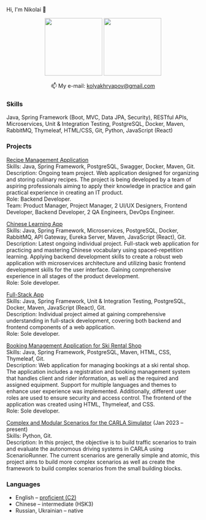 Hi, I'm Nikolai 👋

<p align='center'>
   <a href="https://github-readme-stats.vercel.app/api?username=NikolaiKhriapov&show_icons=true&count_private=true"><img
           height=150
           src="https://github-readme-stats.vercel.app/api?username=NikolaiKhriapov&show_icons=true&count_private=true"/></a>
   <a href="https://github.com/NikolaiKhriapov/github-readme-stats"><img height=150
                                                                  src="https://github-readme-stats.vercel.app/api/top-langs/?username=NikolaiKhriapov&layout=compact"/></a>
</p>

<p align='center'>
   📫 My e-mail: <a href='mailto:kolyakhryapov@gmail.com'>kolyakhryapov@gmail.com</a>
</p>

### Skills
Java, Spring Framework (Boot, MVC, Data JPA, Security), RESTful APIs, Microservices, Unit & Integration Testing, PostgreSQL, Docker, Maven, RabbitMQ, Thymeleaf, HTML/CSS, Git, Python, JavaScript (React)

### Projects
<a href="https://github.com/recipetoria/recipetoria">Recipe Management Application</a><br/>
Skills: Java, Spring Framework, PostgreSQL, Swagger, Docker, Maven, Git.<br/>
Description: Ongoing team project. Web application designed for organizing and storing culinary recipes. The project is being developed by a team of aspiring professionals aiming to apply their knowledge in practice and gain practical experience in creating an IT product.<br/>
Role: Backend Developer.<br/>
Team: Product Manager, Project Manager, 2 UI/UX Designers, Frontend Developer, Backend Developer, 2 QA Engineers, DevOps Engineer.

<a href="https://github.com/NikolaiKhriapov/chinese-learning-app">Chinese Learning App</a><br/>
Skills: Java, Spring Framework, Microservices, PostgreSQL, Docker, RabbitMQ, API Gateway, Eureka Server, Maven, JavaScript (React), Git.<br/>
Description: Latest ongoing individual project. Full-stack web application for practicing and mastering Chinese vocabulary using spaced-repetition learning. Applying backend development skills to create a robust web application with microservices architecture and utilizing basic frontend development skills for the user interface. Gaining comprehensive experience in all stages of the product development.<br/>
Role: Sole developer.

<a href="https://github.com/NikolaiKhriapov/full-stack-app">Full-Stack App</a><br/>
Skills: Java, Spring Framework, Unit & Integration Testing, PostgreSQL, Docker, Maven, JavaScript (React), Git.<br/>
Description: Individual project aimed at gaining comprehensive understanding in full-stack development, covering both backend and frontend components of a web application.<br/>
Role: Sole developer.

<a href="https://github.com/NikolaiKhriapov/ski-rental-shop">Booking Management Application for Ski Rental Shop</a><br/>
Skills: Java, Spring Framework, PostgreSQL, Maven, HTML, CSS, Thymeleaf, Git.<br/>
Description: Web application for managing bookings at a ski rental shop. The application includes a registration and booking management system that handles client and rider information, as well as the required and assigned equipment. Support for multiple languages and themes to enhance user experience was implemented. Additionally, different user roles are used to ensure security and access control. The frontend of the application was created using HTML, Thymeleaf, and CSS.<br/>
Role: Sole developer.

<a href="https://github.com/NikolaiKhriapov/carla-complex-and-modular-scenarios">Complex and Modular Scenarios for the CARLA Simulator</a> (Jan 2023 – present)<br/>
Skills: Python, Git.<br/>
Description: In this project, the objective is to build traffic scenarios to train and evaluate the autonomous driving systems in CARLA using ScenarioRunner. The current scenarios are generally simple and atomic, this project aims to build more complex scenarios as well as create the framework to build complex scenarios from the small building blocks.

### Languages
*   English – <a href='https://www.efset.org/cert/8Aomkp'>proficient (C2)</a>
*   Chinese – intermediate (HSK3)
*   Russian, Ukrainian – native
